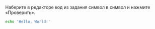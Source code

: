 Наберите в редакторе код из задания символ в символ и нажмите «Проверить».

```sh
echo 'Hello, World!'
```
